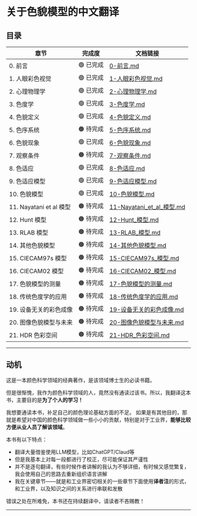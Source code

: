 # 关于色貌模型的中文翻译


## 目录

| **章节**                 |  **完成度** | **文档链接** |
|--------------------------|------------|--------------|
| 0. 前言                  | 🟢 已完成   | [0-前言.md](./docs/0-前言.md) |
| 1. 人眼彩色视觉           | 🟢 已完成   | [1-人眼彩色视觉.md](./docs/1-人眼彩色视觉.md) |
| 2. 心理物理学             | 🟢 已完成   | [2-心理物理学.md](./docs/2-心理物理学.md) |
| 3. 色度学                 | 🟢 已完成   | [3-色度学.md](./docs/3-色度学.md) |
| 4. 色貌定义               | 🟢 已完成   | [4-色貌定义.md](./docs/4-色貌定义.md) |
| 5. 色序系统               | 🟠 待完成   | [5-色序系统.md](./docs/5-色序系统.md) |
| 6. 色貌现象               | 🟢 已完成   | [6-色貌现象.md](./docs/6-色貌现象.md) |
| 7. 观察条件               | 🟠 待完成   | [7-观察条件.md](./docs/7-观察条件.md) |
| 8. 色适应                 | 🟢 已完成   | [8-色适应.md](./docs/8-色适应.md) |
| 9. 色适应模型             | 🟢 已完成   | [9-色适应模型.md](./docs/9-色适应模型.md) |
| 10. 色貌模型              | 🟢 已完成   | [10-色貌模型.md](./docs/10-色貌模型.md) |
| 11. Nayatani et al 模型   | 🟠 待完成   | [11-Nayatani_et_al_模型.md](./docs/11-Nayatani_et_al_模型.md) |
| 12. Hunt 模型             | 🟠 待完成   | [12-Hunt_模型.md](./docs/12-Hunt_模型.md) |
| 13. RLAB 模型             | 🟠 待完成   | [13-RLAB_模型.md](./docs/13-RLAB_模型.md) |
| 14. 其他色貌模型          | 🟠 待完成   | [14-其他色貌模型.md](./docs/14-其他色貌模型.md) |
| 15. CIECAM97s 模型        | 🟠 待完成   | [15-CIECAM97s_模型.md](./docs/15-CIECAM97s_模型.md) |
| 16. CIECAM02 模型         | 🟠 待完成   | [16-CIECAM02_模型.md](./docs/16-CIECAM02_模型.md) |
| 17. 色貌模型的测量        | 🟠 待完成   | [17-色貌模型的测量.md](./docs/17-色貌模型的测量.md) |
| 18. 传统色度学的应用      | 🟠 待完成   | [18-传统色度学的应用.md](./docs/18-传统色度学的应用.md) |
| 19. 设备无关的彩色成像    | 🟠 待完成   | [19-设备无关的彩色成像.md](./docs/19-设备无关的彩色成像.md) |
| 20. 图像色貌模型与未来    | 🟠 待完成   | [20-图像色貌模型与未来.md](./docs/20-图像色貌模型与未来.md) |
| 21. HDR 色彩空间          | 🟠 待完成   | [21-HDR_色彩空间.md](./docs/21-HDR_色彩空间.md) |

---


## 动机

这是一本颜色科学领域的经典著作，是该领域博士生的必读书籍。

但是很惭愧，我作为颜色科学领域的人，竟然没有通读过该书。所以，我翻译这本书，主要目的是**为了个人的学习！**

我想要通读本书，补足自己的颜色理论基础方面的不足。
如果是有其他目的，那就是希望对中国的颜色科学领域做一些小小的贡献，特别是对于工业界，**能够比较方便从业人员了解该领域**。

本书有以下特点：

- 翻译大量借鉴使用LLM模型，比如ChatGPT/Claud等
- 但是我基本上对每一段都进行了校正，尽可能保证其严谨性
- 并不是逐句翻译，有些时候作者讲解的我认为不够详细，有时候又感觉繁复，我会使用自己的思路去重新组织语言讲解
- 我在关键章节——就是和工业界密切相关的一些章节下面使用**译者注**的形式，和工业界，以及知识之间的关系进行串联和发散


错误之处在所难免，本书还在持续翻译中，请读者不吝赐教！

---
